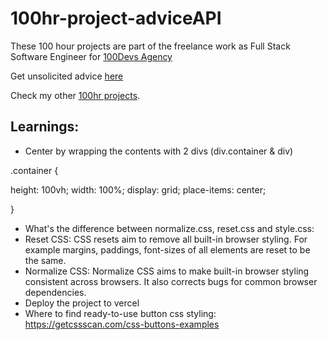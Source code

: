 # 100hr-project-adviceAPI

These 100 hour projects are part of the freelance work as Full Stack Software Engineer for [100Devs Agency](https://www.linkedin.com/company/100devs/)

Get unsolicited advice [here](https://100hr-project-advice-api.vercel.app/)

Check my other [100hr projects](https://github.com/agcdtmr/100hr-project-others).

## Learnings:
- Center by wrapping the contents with 2 divs (div.container & div)

.container {

height: 100vh;
width: 100%;
display: grid;
place-items: center;

}
- What's the difference between normalize.css, reset.css and style.css:
- Reset CSS: CSS resets aim to remove all built-in browser styling. For example margins, paddings, font-sizes of all elements are reset to be the same.
- Normalize CSS: Normalize CSS aims to make built-in browser styling consistent across browsers. It also corrects bugs for common browser dependencies.
- Deploy the project to vercel
- Where to find ready-to-use button css styling: https://getcssscan.com/css-buttons-examples



